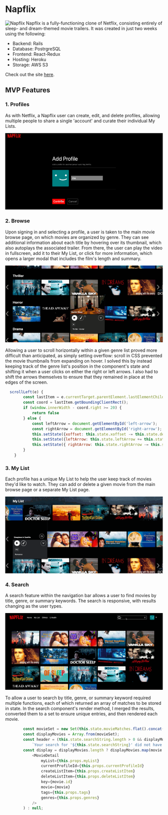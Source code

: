 # Napflix
![Napflix](/app/assets/images/readme/napflix_browse_top.png)
Napflix is a fully-functioning clone of Netflix, consisting entirely of sleep- and dream-themed movie trailers. It was created in just two weeks using the following: 

* Backend: Rails
* Database: PostrgreSQL
* Frontend: React-Redux
* Hosting: Heroku
* Storage: AWS S3

Check out the site [here](http://napflix.herokuapp.com/). 

## MVP Features
### 1. Profiles
As with Netflix, a  Napflix user can create, edit, and delete profiles, allowing multiple people to share a single 'account' and curate their individual My Lists.

![Adding a new profile](app/assets/images/readme/add_profile_demo.gif)

### 2. Browse
Upon signing in and selecting a profile, a user is taken to the main movie browse page, on which movies are organized by genre. They can see additional information about each title by hovering over its thumbnail, which also autoplays the associated trailer. From there, the user can play the video in fullscreen, add it to their My List, or click for more information, which opens a larger modal that includes the film's length and summary. 

![Browsing titles](app/assets/images/readme/movie_browse_demo.gif)

Allowing a user to scroll horizontally within a given genre list proved more difficult than anticipated, as simply setting overflow: scroll in CSS prevented the movie thumbnails from expanding on hover. I solved this by instead keeping track of the genre list's position in the component's state and shifting it when a user clicks on either the right or left arrows. I also had to shift the arrows themselves to ensure that they remained in place at the edges of the screen.

```javascript
  scrollLeft(e) {
        const lastItem = e.currentTarget.parentElement.lastElementChild.previousElementSibling
        const coord = lastItem.getBoundingClientRect();
        if (window.innerWidth - coord.right >= 20) {
            return false
        } else {
            const leftArrow = document.getElementById('left-arrow');
            const rightArrow = document.getElementById('right-arrow');
            this.setState({xoffset: this.state.xoffset -= this.state.delta});
            this.setState({leftArrow: this.state.leftArrow += this.state.delta});
            this.setState({ rightArrow: this.state.rightArrow -= this.state.delta });
        }
    }
```

### 3. My List
Each profile has a unique My List to help the user keep track of movies they'd like to watch. They can add or delete a given movie from the main browse page or a separate My List page. 

![Adding and removing title from My List](app/assets/images/readme/my_list_demo.gif)

### 4. Search
A search feature within the navigation bar allows a user to find movies by title, genre, or summary keywords. The search is responsive, with results changing as the user types. 

![Searching for movies](app/assets/images/readme/search_demo.gif)

To allow a user to search by title, genre, or summary keyword required multiple functions, each of which returned an array of matches to be stored in state. In the search component's render method, I merged the results, converted them to a set to ensure unique entries, and then rendered each movie.

```javascript
        const movieSet = new Set(this.state.movieMatches.flat().concat(this.state.genreMatches.flat()));
        const displayMovies = Array.from(movieSet);
        const header = (this.state.searchString.length > 0 && displayMovies.length === 0) ?
            `Your search for '${this.state.searchString}' did not have any matches.` : '';
        const display = displayMovies.length ? displayMovies.map(movie =>
            <MovieDetail
                myList={this.props.myList}
                currentProfileId={this.props.currentProfileId}
                createListItem={this.props.createListItem}
                deleteListItem={this.props.deleteListItem}
                key={movie.id}
                movie={movie}
                tags={this.props.tags}
                genres={this.props.genres}
            />
        ) : null;
```


